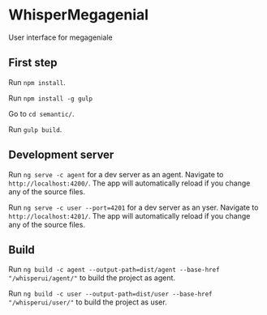 # WhisperMegagenial

User interface for megageniale

## First step

Run `npm install`.

Run  `npm install -g gulp`

Go to `cd semantic/`.

Run `gulp build`.

## Development server

Run `ng serve -c agent` for a dev server as an agent. Navigate to `http://localhost:4200/`. The app will automatically reload if you change any of the source files.

Run `ng serve -c user --port=4201` for a dev server as an yser. Navigate to `http://localhost:4201/`. The app will automatically reload if you change any of the source files.

## Build


Run `ng build -c agent --output-path=dist/agent --base-href "/whisperui/agent/"` to build the project as agent.

Run `ng build -c user --output-path=dist/user --base-href "/whisperui/user/"` to build the project as user.
